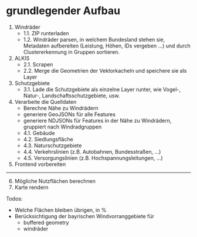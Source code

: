 # grundlegender Aufbau

1. Windräder
	- 1.1. ZIP runterladen
	- 1.2. Windräder parsen, in welchem Bundesland stehen sie, Metadaten aufbereiten (Leistung, Höhen, IDs vergeben ...) und durch Clustererkennung in Gruppen sortieren.
2. ALKIS
	- 2.1. Scrapen
	- 2.2. Merge die Geometrien der Vektorkacheln und speichere sie als Layer
3. Schutzgebiete
	- 3.1. Lade die Schutzgebiete als einzelne Layer runter, wie Vogel-, Natur-, Landschaftsschutzgebiete, usw.
4. Verarbeite die Quelldaten
	- Berechne Nähe zu Windrädern
	- generiere GeoJSONs für alle Features
	- generiere NDJSONs für Features in der Nähe zu Windrädern, gruppiert nach Windradgruppen
	- 4.1. Gebäude
	- 4.2. Siedlungsfläche
	- 4.3. Naturschutzgebiete
	- 4.4. Verkehrslinien (z.B. Autobahnen, Bundesstraßen, …)
	- 4.5. Versorgungslinien (z.B. Hochspannungsleitungen, …)
5. Frontend vorbereiten

---

6. Mögliche Nutzflächen berechnen
7. Karte rendern




Todos:
- Welche Flächen bleiben übrigen, in %
- Berücksichtigung der bayrischen Windvorranggebiete für
	- buffered geometry
	- windräder


